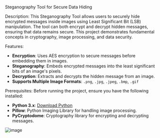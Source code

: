 Steganography Tool for Secure Data Hiding

Description:
This Steganography Tool allows users to securely hide encrypted messages inside images using Least Significant Bit (LSB) manipulation. The tool can both encrypt and decrypt hidden messages, ensuring that data remains secure. This project demonstrates fundamental concepts in cryptography, image processing, and data security.

Features:
- **Encryption**: Uses AES encryption to secure messages before embedding them in images.
- **Steganography**: Embeds encrypted messages into the least significant bits of an image's pixels.
- **Decryption**: Extracts and decrypts the hidden message from an image.
- **Supports Multiple Image Formats**: `.png`, `.jpg`, `.jpeg`, `.bmp`, `.gif`

 Prerequisites:
Before running the project, ensure you have the following installed:
- **Python 3.x**: [Download Python](https://www.python.org/downloads/)
- **Pillow**: Python Imaging Library for handling image processing.
- **PyCryptodome**: Cryptography library for encrypting and decrypting messages.



![image](https://github.com/user-attachments/assets/a9ac860f-f5d8-4b71-9328-7d84992689ee)


